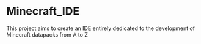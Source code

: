 # Minecraft_IDE
This project aims to create an IDE entirely dedicated to the development of Minecraft datapacks from A to Z
